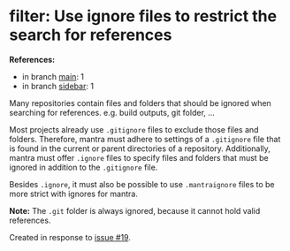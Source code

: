 # filter: Use ignore files to restrict the search for references

**References:**

- in branch [main](https://github.com/mhatzl/mantra/tree/main): 1
- in branch [sidebar](https://github.com/mhatzl/mantra/tree/sidebar): 1

Many repositories contain files and folders that should be ignored when searching for references.
e.g. build outputs, git folder, ...

Most projects already use `.gitignore` files to exclude those files and folders.
Therefore, mantra must adhere to settings of a `.gitignore` file that is found in the current or parent directories of a repository.
Additionally, mantra must offer `.ignore` files to specify files and folders that must be ignored in addition to the `.gitignore` file.

Besides `.ignore`, it must also be possible to use `.mantraignore` files to be more strict with ignores for mantra.

**Note:** The `.git` folder is always ignored, because it cannot hold valid references.

Created in response to [issue #19](https://github.com/mhatzl/mantra/issues/19).

